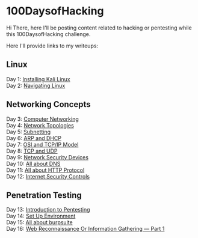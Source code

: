 # 100DaysofHacking

Hi There, here I'll be posting content related to hacking or pentesting while this 100DaysofHacking challenge.

Here I'll provide links to my writeups:


## Linux 
Day 1: <a href="https://3xabyt3.medium.com/day-1-installing-kali-linux-100daysofhacking-eeb5954e0837">Installing Kali Linux</a>
<br>
Day 2: <a href="https://3xabyt3.medium.com/day2-navigating-linux-100daysofhacking-44130f5983bf">Navigating Linux</a>
## Networking Concepts
Day 3: <a href="https://infosecwriteups.com/day3-computer-networks-100daysofhacking-1f9734b80313"> Computer Networking </a>
<br>
Day 4: <a href="https://infosecwriteups.com/day-4-cn-network-topologies-100daysofhacking-d01377674623">Network Topologies</a>
<br>
Day 5: <a href="https://3xabyt3.medium.com/day5-cn-subnetting-100daysofhacking-893346306e0d"> Subnetting </a>
<br>
Day 6: <a href="https://3xabyt3.medium.com/day6-cn-arp-and-dhcp-protocol-100daysofhacking-2eae786dc97b"> ARP and DHCP </a>
<br>
Day 7: <a href="https://infosecwriteups.com/day-7-cn-osi-model-100daysofhacking-925c9e769a7d">OSI and TCP/IP Model</a>
<br>
Day 8: <a href="https://infosecwriteups.com/day-8-cn-tcp-udp-100daysofhacking-2584322871b1">TCP and UDP</a>
<br>
Day 9: <a href="https://infosecwriteups.com/day-9-cn-network-security-devices-100daysofhacking-b856b5ab092d">Network Security Devices</a>
<br>
Day 10: <a href="https://3xabyt3.medium.com/day-10-all-about-dns-100daysofhacking-a337b8e763a">All about DNS</a>
<br>
Day 11: <a href="https://3xabyt3.medium.com/day-11-all-about-http-protocol-100daysofhacking-bfc0d68d06b7">All about HTTP Protocol</a>
<br>
Day 12: <a href="https://3xabyt3.medium.com/day-12-internet-security-controls-100daysofhacking-b407129a452b">Internet Security Controls</a>

## Penetration Testing
Day 13: <a href="https://3xabyt3.medium.com/day-13-introduction-to-pentesting-100daysofhacking-bc44550e8548">Introduction to Pentesting</a>
<br>
Day 14: <a href="https://infosecwriteups.com/day-14-set-up-environment-for-pentesting-100daysofhacking-f8069e91fcd2">Set Up Environment</a>
<br>
Day 15: <a href="https://3xabyt3.medium.com/day-15-all-about-burp-suite-100daysofhacking-7d6ae2481c70">All about burpsuite</a>
<br>
Day 16: <a href="https://3xabyt3.medium.com/day-16-web-reconnaissance-or-information-gathering-part-1-100daysofhacking-43d0c723611c">Web Reconnaissance Or Information Gathering — Part 1</a>

